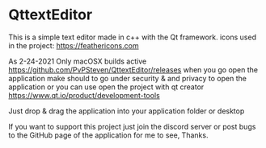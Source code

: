 # QttextEditor
This is a simple text editor made in c++ with the Qt framework.
icons used in the project:
https://feathericons.com


As 2-24-2021
Only macOSX builds active https://github.com/PvPSteven/QttextEditor/releases when you go open the application make should to go under security & and privacy to open the application
or you can use open the project with qt creator https://www.qt.io/product/development-tools


Just drop & drag the application into your application folder or desktop


If you want to support this project just join the discord server
or post bugs to the GitHub page of the application for me to see, 
Thanks.  

